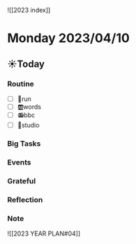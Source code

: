 ![[2023 index]]
# Monday 2023/04/10
## ☀Today
### Routine
- [ ] 🏃run
- [ ] 🆎words
- [ ] 📻bbc
- [ ] 📘studio
### Big Tasks
### Events
### Grateful
### Reflection
### Note

![[2023 YEAR PLAN#04]]